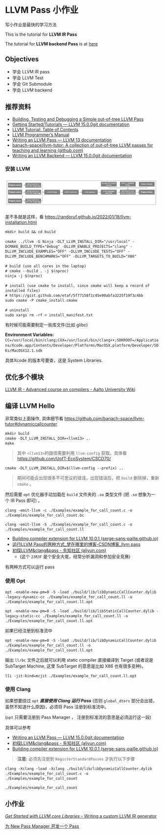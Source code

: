 # LLVM Pass 小作业

写小作业是最快的学习方法

This is the tutorial for **LLVM IR Pass** 

The tutorial for **LLVM backend Pass** is at [here](../llvm-hello-world-backend/README.md) 

## Objectives 

- 学会 LLVM IR pass 
- 学会 LLVM Test 
- 学会 Git Submodule 
- 学会 LLVM backend 

## 推荐资料

- [Building, Testing and Debugging a Simple out-of-tree LLVM Pass](https://llvm.org/devmtg/2015-10/slides/GueltonGuinet-BuildingTestingDebuggingASimpleOutOfTreePass.pdf)
- [Getting Started/Tutorials — LLVM 15.0.0git documentation](https://llvm.org/docs/GettingStartedTutorials.html)
- [LLVM Tutorial: Table of Contents](https://llvm.org/docs/tutorial/index.html)
- [LLVM Programmer’s Manual](https://llvm.org/docs/ProgrammersManual.html)
- [Writing an LLVM Pass — LLVM 13 documentation](https://llvm.org/docs/WritingAnLLVMPass.html)
- [banach-space/llvm-tutor: A collection of out-of-tree LLVM passes for teaching and learning (github.com)](https://github.com/banach-space/llvm-tutor)
- [Writing an LLVM Backend — LLVM 15.0.0git documentation](https://llvm.org/docs/WritingAnLLVMBackend.html)

### 安装 LLVM 
![](https://raw.githubusercontent.com/haohua-li/photo-asset-repo/main/imgs/image-20220201155131404.png)


差不多就是这样，看 <https://randoruf.github.io/2022/01/18/llvm-installation.html>

```
mkdir build && cd build

cmake ../llvm -G Ninja -DLT_LLVM_INSTALL_DIR="/usr/local" -DCMAKE_BUILD_TYPE="Debug" -DLLVM_ENABLE_PROJECTS="clang" -DLLVM_INCLUDE_EXAMPLES="OFF" -DLLVM_INCLUDE_TESTS="OFF" -DLLVM_INCLUDE_BENCHMARKS="OFF" -DLLVM_TARGETS_TO_BUILD="X86" 

# build (use all cores in the laptop)
# cmake --build . -j $(nproc)
ninja -j $(nproc)

# install (use cmake to install, since cmake will keep a record of installed files)
# https://gist.github.com/etaf/5f77158f1c45e90abfa3225f19f3c4bb
sudo cmake -P cmake_install.cmake

# uninstall 
sudo xargs rm -rf < install_manifest.txt
```

有时候可能需要制定一些库文件(比如 glibc)

**Environment Variables:** `CC=/usr/local/bin/clang;CXX=/usr/local/bin/clang++;SDKROOT=/Applications/Xcode.app/Contents/Developer/Platforms/MacOSX.platform/Developer/SDKs/MacOSX12.1.sdk` 

具体Xcode 的版本号要查，这是 System Libraries. 

## 优化多个模块

[LLVM IR - Advanced course on compilers - Aalto University Wiki](https://wiki.aalto.fi/pages/viewpage.action?pageId=55377710)





## 编译 LLVM Hello

非常类似上面操作, 具体细节看 <https://github.com/banach-space/llvm-tutor#dynamiccallcounter>

```
mkdir build
cmake -DLT_LLVM_INSTALL_DIR=<llvm13> ..
make
```

> 其中 `<llvm13>`的路径需要利用 `llvm-config` 获取。具体看 <https://github.com/UofT-EcoSystem/CSCD70/>

```
cmake -DLT_LLVM_INSTALL_DIR=$(llvm-config --prefix) ..
```

> 期间可能会出现很多不可思议的错误，出现错误后，把 `build` 删除掉，重新 `cmake` 。

然后需要 `opt` 优化器手动加载在 `build` 文件夹的 `.so` 类型文件 (把 `.so` 想象为一个 IR Pass 即可) 。

```
clang -emit-llvm -c ./Examples/example_for_call_count.c -o ./Examples/example_for_call_count.bc
```

```
clang -emit-llvm -S ./Examples/example_for_call_count.c -o ./Examples/example_for_call_count.ll
```

- [Building compiler extension for LLVM 10.0.1 (serge-sans-paille.github.io)](http://serge-sans-paille.github.io/talks/llvmdev2020/output/index.html#/step-1)
- [运行LLVM Pass的两种方式_梦在哪里的博客-CSDN博客_llvm pass](https://blog.csdn.net/qq_23599965/article/details/86620219)
- [初探LLVM&clang&pass - 先知社区 (aliyun.com)](https://xz.aliyun.com/t/7257)
  - (这个 `23R3F` 是个安全大佬，经常分析漏洞和参加安全竞赛)

有两种方式可以运行 pass 

### 使用 Opt 

```
opt -enable-new-pm=0 -S -load ./build/lib/libDynamicCallCounter.dylib -legacy-dynamic-cc ./Examples/example_for_call_count.ll -o ./Examples/example_for_call_count.ll.opt
```

```
opt -enable-new-pm=0 -S -load ./build/lib/libStaticCallCounter.dylib -legacy-static-cc ./Examples/example_for_call_count.ll -o ./Examples/example_for_call_count.ll.opt
```

如果已经注册到标准流中

```
opt -enable-new-pm=0 -S -load ./build/lib/libDynamicCallCounter.dylib ./Examples/example_for_call_count.ll -o ./Examples/example_for_call_count.ll.opt
```

输出 `ll/bc` 文件之后就可以利用 static compiler 直接编译到 Target (或者说是 SubTarget Machine, 这里 SubTarget 的意思是比如 X86 也有很多变种)。

```
lli -jit-kind=mcjit ./Examples/example_for_call_count.ll.opt
```

### 使用 Clang 

如果想要绕过 `opt` ***直接使用 Clang 运行 Pass*** (否则 `global_dtors` 部分会出错，虽然不知道什么原因)，必须将 Pass 注册到标准流中。

(`opt` 只需要注册到 Pass Manager ， 注册到标准流的意思是必须运行这一段)

具体可以参考 

- [Writing an LLVM Pass — LLVM 15.0.0git documentation](https://llvm.org/docs/WritingAnLLVMPass.html#basic-code-required)
- [初探LLVM&clang&pass - 先知社区 (aliyun.com)](https://xz.aliyun.com/t/7257)
- [Building compiler extension for LLVM 10.0.1 (serge-sans-paille.github.io)](http://serge-sans-paille.github.io/talks/llvmdev2020/output/index.html#/step-1)

> **注意:**  必须先注册到 `RegisterStandardPasses` 才执行以下步骤

```
clang -Xclang -load -Xclang ./build/lib/libDynamicCallCounter.dylib ./Examples/example_for_call_count.c -o ./Examples/example_for_call_count
```

```
./Examples/example_for_call_count 
```

## 小作业

[*Get Started with LLVM core Libraries* -  Writing a custom LLVM IR generator](./_LLVMCoreLibrariesBook/write_llvm_ir_generator.md)

[为 New Pass Manager 开发一个 Pass](./_Homeworks/write_an_pass_npm.md) 

